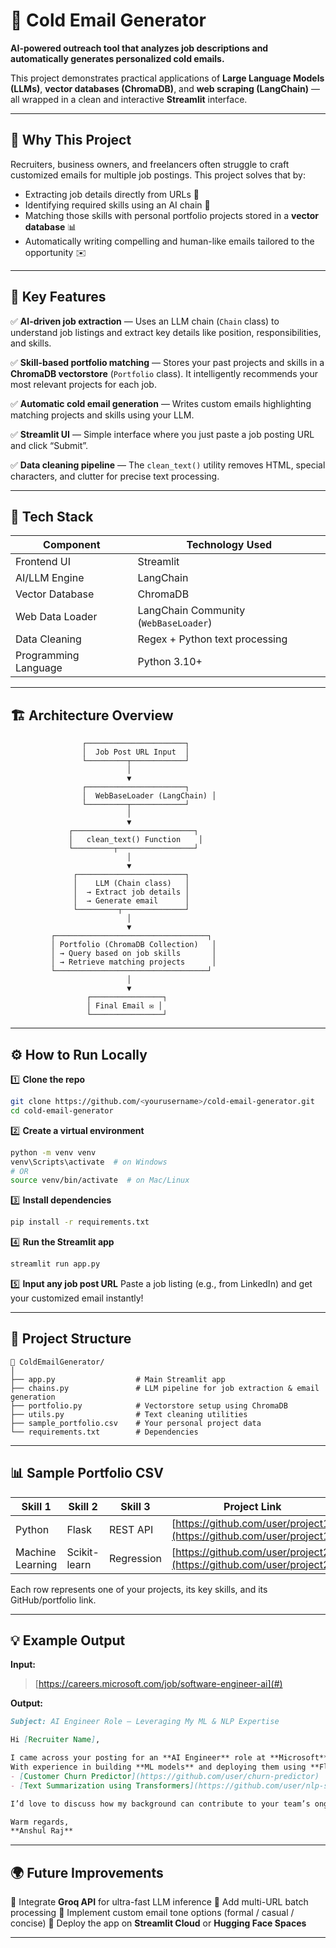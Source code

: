 
# 🚀 Cold Email Generator

**AI-powered outreach tool that analyzes job descriptions and automatically generates personalized cold emails.**

This project demonstrates practical applications of **Large Language Models (LLMs)**, **vector databases (ChromaDB)**, and **web scraping (LangChain)** — all wrapped in a clean and interactive **Streamlit** interface.

---

## 🌟 Why This Project

Recruiters, business owners, and freelancers often struggle to craft customized emails for multiple job postings.
This project solves that by:

* Extracting job details directly from URLs 🧩
* Identifying required skills using an AI chain 🤖
* Matching those skills with personal portfolio projects stored in a **vector database** 📊
* Automatically writing compelling and human-like emails tailored to the opportunity ✉️

---

## 🧠 Key Features

✅ **AI-driven job extraction** — Uses an LLM chain (`Chain` class) to understand job listings and extract key details like position, responsibilities, and skills.

✅ **Skill-based portfolio matching** — Stores your past projects and skills in a **ChromaDB vectorstore** (`Portfolio` class). It intelligently recommends your most relevant projects for each job.

✅ **Automatic cold email generation** — Writes custom emails highlighting matching projects and skills using your LLM.

✅ **Streamlit UI** — Simple interface where you just paste a job posting URL and click “Submit”.

✅ **Data cleaning pipeline** — The `clean_text()` utility removes HTML, special characters, and clutter for precise text processing.

---

## 🧩 Tech Stack

| Component            | Technology Used                       |
| -------------------- | ------------------------------------- |
| Frontend UI          | Streamlit                             |
| AI/LLM Engine        | LangChain                             |
| Vector Database      | ChromaDB                              |
| Web Data Loader      | LangChain Community (`WebBaseLoader`) |
| Data Cleaning        | Regex + Python text processing        |
| Programming Language | Python 3.10+                          |

---

## 🏗️ Architecture Overview

```
                ┌──────────────────────┐
                │  Job Post URL Input  │
                └─────────┬────────────┘
                          │
                          ▼
                ┌──────────────────────┐
                │  WebBaseLoader (LangChain) │
                └─────────┬────────────┘
                          │
                          ▼
             ┌───────────────────────────┐
             │   clean_text() Function    │
             └─────────┬─────────────────┘
                          │
                          ▼
              ┌────────────────────────┐
              │    LLM (Chain class)   │
              │  → Extract job details │
              │  → Generate email      │
              └─────────┬──────────────┘
                          │
                          ▼
         ┌──────────────────────────────────┐
         │ Portfolio (ChromaDB Collection)   │
         │ → Query based on job skills       │
         │ → Retrieve matching projects      │
         └──────────────────────────────────┘
                          │
                          ▼
                 ┌────────────────┐
                 │ Final Email ✉️ │
                 └────────────────┘
```

---

## ⚙️ How to Run Locally

1️⃣ **Clone the repo**

```bash
git clone https://github.com/<yourusername>/cold-email-generator.git
cd cold-email-generator
```

2️⃣ **Create a virtual environment**

```bash
python -m venv venv
venv\Scripts\activate  # on Windows
# OR
source venv/bin/activate  # on Mac/Linux
```

3️⃣ **Install dependencies**

```bash
pip install -r requirements.txt
```

4️⃣ **Run the Streamlit app**

```bash
streamlit run app.py
```

5️⃣ **Input any job post URL**
Paste a job listing (e.g., from LinkedIn) and get your customized email instantly!

---

## 📂 Project Structure

```
📁 ColdEmailGenerator/
│
├── app.py                  # Main Streamlit app
├── chains.py               # LLM pipeline for job extraction & email generation
├── portfolio.py            # Vectorstore setup using ChromaDB
├── utils.py                # Text cleaning utilities
├── sample_portfolio.csv    # Your personal project data
└── requirements.txt        # Dependencies
```

---

## 📊 Sample Portfolio CSV

| Skill 1          | Skill 2      | Skill 3    | Project Link                                                         |
| ---------------- | ------------ | ---------- | -------------------------------------------------------------------- |
| Python           | Flask        | REST API   | [https://github.com/user/project1](https://github.com/user/project1) |
| Machine Learning | Scikit-learn | Regression | [https://github.com/user/project2](https://github.com/user/project2) |

Each row represents one of your projects, its key skills, and its GitHub/portfolio link.

---

## 💡 Example Output

**Input:**

> [https://careers.microsoft.com/job/software-engineer-ai](#)

**Output:**

```markdown
Subject: AI Engineer Role – Leveraging My ML & NLP Expertise  

Hi [Recruiter Name],  

I came across your posting for an **AI Engineer** role at **Microsoft**, and I was immediately interested.  
With experience in building **ML models** and deploying them using **Flask APIs**, I’ve worked on projects like:  
- [Customer Churn Predictor](https://github.com/user/churn-predictor)  
- [Text Summarization using Transformers](https://github.com/user/nlp-summarizer)  

I’d love to discuss how my background can contribute to your team’s ongoing AI initiatives.  

Warm regards,  
**Anshul Raj**  
```

---

## 🌍 Future Improvements

🔹 Integrate **Groq API** for ultra-fast LLM inference
🔹 Add multi-URL batch processing
🔹 Implement custom email tone options (formal / casual / concise)
🔹 Deploy the app on **Streamlit Cloud** or **Hugging Face Spaces**

---
